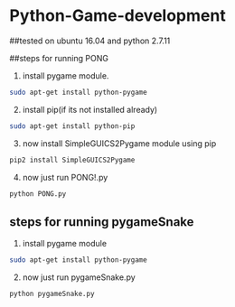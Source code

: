 # Python-Game-development

##tested on ubuntu 16.04 and python 2.7.11

##steps for running PONG
1. install pygame module.
```bash
sudo apt-get install python-pygame
```
2. install pip(if its not installed already)
```bash
sudo apt-get install python-pip
```
3. now install SimpleGUICS2Pygame module using pip
```bash
pip2 install SimpleGUICS2Pygame
```
4. now just run PONG!.py
```bash
python PONG.py
```

## steps for running pygameSnake
1. install pygame module
```bash
sudo apt-get install python-pygame
```
2. now just run pygameSnake.py
```bash
python pygameSnake.py
```
